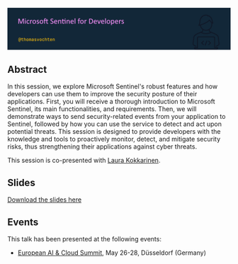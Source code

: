 ![Microsoft Sentinel for Developers](sentinel4devs.png)

## Abstract

In this session, we explore Microsoft Sentinel's robust features and how developers can use them to improve the security posture of their applications. First, you will receive a thorough introduction to Microsoft Sentinel, its main functionalities, and requirements. Then, we will demonstrate ways to send security-related events from your application to Sentinel, followed by how you can use the service to detect and act upon potential threats. This session is designed to provide developers with the knowledge and tools to proactively monitor, detect, and mitigate security risks, thus strengthening their applications against cyber threats.

This session is co-presented with [Laura Kokkarinen](https://laurakokkarinen.com).

## Slides

[Download the slides here](sentinel4devs.pdf)

## Events

This talk has been presented at the following events:

- [European AI & Cloud Summit](https://cloudsummit.eu/), May 26-28, Düsseldorf (Germany)
